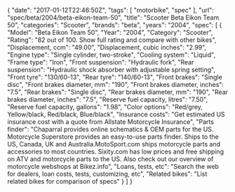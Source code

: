 {
    "date": "2017-01-12T22:46:50Z",
    "tags": [
        "motorbike",
        "spec"
    ],
    "url": "spec\/beta\/2004\/beta-eikon-team-50",
    "title": "Scooter Beta Eikon Team 50",
    "categories": "Scooter",
    "brands": "beta",
    "years": "2004",
    "spec": [
        {
            "Model": "Beta Eikon Team 50",
            "Year": "2004",
            "Category": "Scooter",
            "Rating": "82 out of 100. Show full rating and compare with other bikes",
            "Displacement, ccm": "49.00",
            "Displacement, cubic inches": "2.99",
            "Engine type": "Single cylinder, two-stroke",
            "Cooling system": "Liquid",
            "Frame type": "Iron",
            "Front suspension": "Hydraulic fork",
            "Rear suspension": "Hydraulic shock absorber with adjustable spring setting",
            "Front tyre": "130\/60-13",
            "Rear tyre": "140\/60-13",
            "Front brakes": "Single disc",
            "Front brakes diameter, mm": "190",
            "Front brakes diameter, inches": "7.5",
            "Rear brakes": "Single disc",
            "Rear brakes diameter, mm": "190",
            "Rear brakes diameter, inches": "7.5",
            "Reserve fuel capacity, litres": "7.50",
            "Reserve fuel capacity, gallons": "1.98",
            "Color options": "Red\/grey, Yellow\/black, Red\/black, Blue\/black",
            "Insurance costs": "Get estimated US insurance cost with a quote from Allstate Motorcycle Insurance",
            "Parts finder": "Chaparral provides online schematics & OEM parts for the US.   Motorcycle Superstore provides an easy-to-use parts finder. Ships to the US, Canada, UK and Australia.MotoSport.com ships motorcycle parts and accessories to most countries.    Sixity.com has low prices and free shipping on ATV and motorcycle parts to the US. Also check out our overview of motorcycle webshops at Bikez.info",
            "Loans, tests, etc": "Search the web for dealers, loan costs, tests, customizing, etc",
            "Related bikes": "List related bikes for comparison of specs"
        }
    ]
}